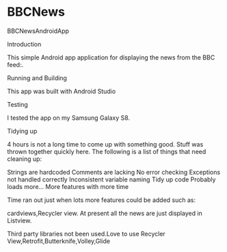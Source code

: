 # BBCNews
BBCNewsAndroidApp

Introduction

This simple Android app application for displaying the news from the BBC feed:.

Running and Building

This app was built with Android Studio 

Testing

I tested the app on my Samsung Galaxy S8.

Tidying up

4 hours is not a long time to come up with something good. Stuff was thrown together quickly here. The following is a list of things that need cleaning up:

Strings are hardcoded Comments are lacking No error checking Exceptions not handled correctly Inconsistent variable naming Tidy up code Probably loads more... More features with more time

Time ran out just when lots more features could be added such as:

cardviews,Recycler view. At present all the news are just displayed in Listview.

 Third party libraries not been used.Love to use Recycler View,Retrofit,Butterknife,Volley,Glide
